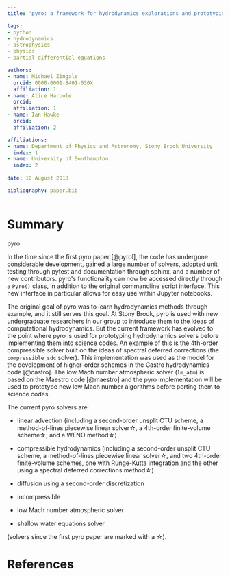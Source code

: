 ```yaml
---
title: 'pyro: a framework for hydrodynamics explorations and prototyping'

tags:
- python
- hydrodynamics
- astrophysics
- physics
- partial differential equations

authors:
- name: Michael Zingale
  orcid: 0000-0001-8401-030X
  affiliation: 1
- name: Alice Harpole
  orcid:
  affiliation: 1
- name: Ian Hawke
  orcid:
  affiliation: 2

affiliations:
- name: Department of Physics and Astronomy, Stony Brook University
  index: 1
- name: University of Southampton
  index: 2
  
date: 10 August 2018

bibliography: paper.bib
---
```


# Summary

pyro

In the time since the first pyro paper [@pyroI], the code has
undergone considerable development, gained a large number of solvers,
adopted unit testing through pytest and documentation through sphinx,
and a number of new contributors.  pyro's functionality can now
be accessed directly through a `Pyro()` class, in addition to the
original commandline script interface.  This new interface in particular
allows for easy use within Jupyter notebooks.  

The original goal of pyro was to learn hydrodynamics methods through
example, and it still serves this goal.  At Stony Brook, pyro is used
with new undergraduate researchers in our group to introduce them to
the ideas of computational hydrodynamics.  But the current framework
has evolved to the point where pyro is used for prototyping
hydrodynamics solvers before implementing them into science codes.  An
example of this is the 4th-order compressible solver built on the ideas
of spectral deferred corrections (the `compressible_sdc` solver).  This
implementation was used as the model for the development of higher-order
schemes in the Castro hydrodynamics code [@castro].  The low Mach
number atmospheric solver (`lm_atm`) is based on the Maestro code [@maestro]
and the pyro implementation will be used to prototype new low Mach number
algorithms before porting them to science codes.

The current pyro solvers are:

  * linear advection (including a second-order unsplit CTU scheme, a
    method-of-lines piecewise linear solver&star;, a 4th-order
    finite-volume scheme&star;, and a WENO method&star;)

  * compressible hydrodynamics (including a second-order unsplit CTU
    scheme, a method-of-lines piecewise linear solver&star;,
    and two 4th-order finite-volume schemes, one with Runge-Kutta
    integration and the other using a spectral deferred corrections method&star;)

  * diffusion using a second-order discretization

  * incompressible

  * low Mach number atmospheric solver

  * shallow water equations solver

(solvers since the first pyro paper are marked with a &star;).


# References
